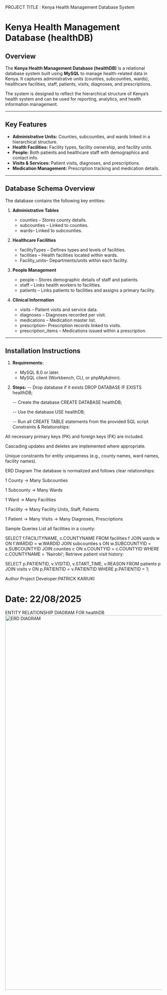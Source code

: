 PROJECT TITLE : Kenya Health Management Database System

# Kenya Health Management Database (healthDB)

## Overview
The **Kenya Health Management Database (healthDB)** is a relational database system built using **MySQL** to manage health-related data in Kenya. 
It captures administrative units (counties, subcounties, wards), healthcare facilities, staff, patients, visits, diagnoses, and prescriptions.  

The system is designed to reflect the hierarchical structure of Kenya’s health system and can be used for reporting, analytics, and health information management.

---
## Key Features
- **Administrative Units:** Counties, subcounties, and wards linked in a hierarchical structure.
- **Health Facilities:** Facility types, facility ownership, and facility units.
- **People:** Both patients and healthcare staff with demographics and contact info.
- **Visits & Services:** Patient visits, diagnoses, and prescriptions.
- **Medication Management:** Prescription tracking and medication details.

---

## Database Schema Overview
The database contains the following key entities:
1. **Administrative Tables**
   - counties – Stores county details.
   - subcounties – Linked to counties.
   - wards– Linked to subcounties.

2. **Healthcare Facilities**
   - facilityTypes – Defines types and levels of facilities.
   - facilities – Health facilities located within wards.
   - Facility_units– Departments/units within each facility.

3. **People Management**
   - people – Stores demographic details of staff and patients.
   - staff – Links health workers to facilities.
   - patients – Links patients to facilities and assigns a primary facility.

4. **Clinical Information**
   - visits – Patient visits and service data.
   - diagnoses – Diagnoses recorded per visit.
   - medications – Medication master list.
   - prescription– Prescription records linked to visits.
   - prescription_items – Medications issued within a prescription.

---

## Installation Instructions

1. **Requirements:**
   - MySQL 8.0 or later.
   - MySQL client (Workbench, CLI, or phpMyAdmin).

2. **Steps:**
   -- Drop database if it exists
   DROP DATABASE IF EXISTS healthDB;

   -- Create the database
   CREATE DATABASE healthDB;

   -- Use the database
   USE healthDB;

   -- Run all CREATE TABLE statements from the provided SQL script
Constraints & Relationships:

All necessary primary keys (PK) and foreign keys (FK) are included.

Cascading updates and deletes are implemented where appropriate.

Unique constraints for entity uniqueness (e.g., county names, ward names, facility names).

ERD Diagram
The database is normalized and follows clear relationships:

1 County → Many Subcounties

1 Subcounty → Many Wards

1 Ward → Many Facilities

1 Facility → Many Facility Units, Staff, Patients

1 Patient → Many Visits → Many Diagnoses, Prescriptions


Sample Queries
List all facilities in a county:

SELECT f.FACILITYNAME, c.COUNTYNAME
FROM facilities f
JOIN wards w ON f.WARDID = w.WARDID
JOIN subcounties s ON w.SUBCOUNTYID = s.SUBCOUNTYID
JOIN counties c ON s.COUNTYID = c.COUNTYID
WHERE c.COUNTYNAME = 'Nairobi';
Retrieve patient visit history:


SELECT p.PATIENTID, v.VISITID, v.START_TIME, v.REASON
FROM patients p
JOIN visits v ON p.PATIENTID = v.PATIENTID
WHERE p.PATIENTID = 1;

Author
Project Developer:PATRICK KARIUKI

Date: 22/08/2025
===============================================================================
ENTITY RELATIONSHIP DIAGRAM FOR healthDB
<img width="1007" height="1204" alt="ERD DIAGRAM" src="https://github.com/user-attachments/assets/ca33c348-f7e7-4995-9f34-904cdb340266" />

